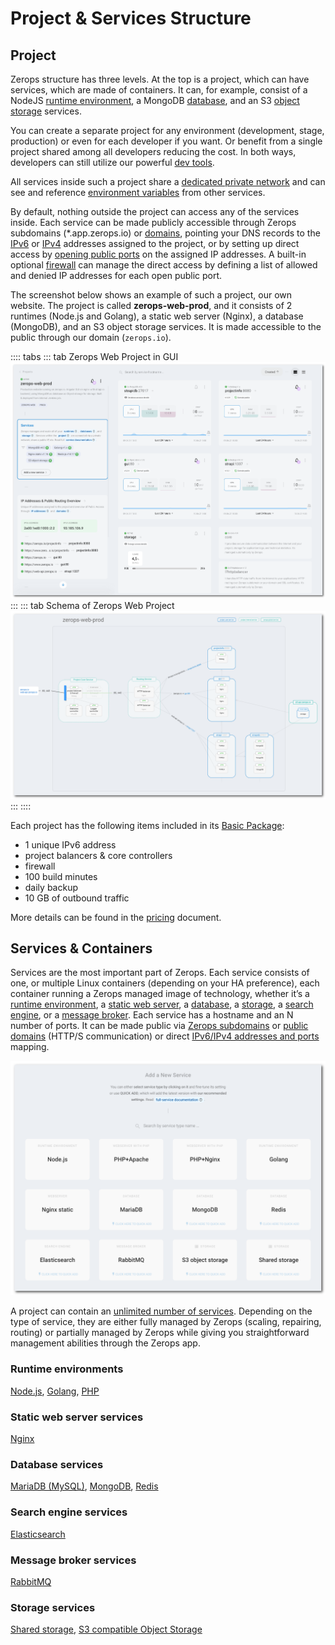 # Project & Services Structure

## Project

Zerops structure has three levels. At the top is a project, which can have services, which are made of containers. It can, for example, consist of a NodeJS [runtime environment](/documentation/services/runtimes.html), a MongoDB [database](/documentation/services/databases.html), and an S3 [object storage](/documentation/services/storage.html) services.

You can create a separate project for any environment (development, stage, production) or even for each developer if you want. Or benefit from a single project shared among all developers reducing the cost. In both ways, developers can still utilize our powerful [dev tools](/documentation/cli/vpn.html).

All services inside such a project share a [dedicated private network](/documentation/routing/routing-between-project-services.html) and can see and reference [environment variables](/documentation/environment-variables/how-to-access.html) from other services.

By default, nothing outside the project can access any of the services inside. Each service can be made publicly accessible through Zerops subdomains (*.app.zerops.io) or [domains](/documentation/routing/using-your-domain.html), pointing your DNS records to the [IPv6](/documentation/routing/unique-ipv4-ipv6-addresses.html) or [IPv4](/documentation/overview/pricing.html#project-add-ons) addresses assigned to the project, or by setting up direct access by [opening public ports](/documentation/routing/access-through-ip-and-firewall.html) on the assigned IP addresses. A built-in optional [firewall](/documentation/routing/access-through-ip-and-firewall.html) can manage the direct access by defining a list of allowed and denied IP addresses for each open public port.

The screenshot below shows an example of such a project, our own website. The project is called **zerops-web-prod**, and it consists of 2 runtimes (Node.js and Golang), a static web server (Nginx), a database (MongoDB), and an S3 object storage services. It is made accessible to the public through our domain (`zerops.io`).

:::: tabs
::: tab Zerops Web Project in GUI
![Zerops Web Project](./images/Zerops-Web-Production.png "Zerops Web Project in GUI")
:::
::: tab Schema of Zerops Web Project
![Zerops Web Project](./images/Zerops-Web-Production-Schema.png "Schema of Zerops Web Project")
:::
::::

Each project has the following items included in its [Basic Package](/documentation/overview/pricing.html#projects):

* 1 unique IPv6 address
* project balancers & core controllers
* firewall
* 100 build minutes
* daily backup
* 10 GB of outbound traffic

More details can be found in the [pricing](/documentation/overview/pricing.html) document.

## Services & Containers

Services are the most important part of Zerops. Each service consists of one, or multiple Linux containers (depending on your HA preference), each container running a Zerops managed image of technology, whether it’s a [runtime environment](/documentation/services/runtimes.html), a [static web server](/documentation/services/static-servers.html), a [database](/documentation/services/databases.html), a [storage](/documentation/services/storage.html), a [search engine](/documentation/services/storage.html), or a [message broker](/documentation/services/storage.html). Each service has a hostname and an N number of ports. It can be made public via [Zerops subdomains](/documentation/routing/zerops-subdomain.html) or [public domains](/documentation/routing/using-your-domain.html) (HTTP/S communication) or direct [IPv6/IPv4 addresses and ports](/documentation/routing/access-through-ip-and-firewall.html) mapping.

![Services](./images//Zerops-Services-Catalogue.png "Available Services")

A project can contain an [unlimited number of services](/documentation/overview/made-for-developers.html#each-developer-should-have-his-own-account-no-artificial-pricing-boosting). Depending on the type of service, they are either fully managed by Zerops (scaling, repairing, routing) or partially managed by Zerops while giving you straightforward management abilities through the Zerops app.

### Runtime environments

[Node.js](/documentation/services/runtimes.html#node-js), [Golang](/documentation/services/runtimes.html#golang), [PHP](/documentation/services/runtimes.html#php)

### Static web server services

[Nginx](/documentation/services/static-servers.html)

### Database services

[MariaDB (MySQL)](/documentation/services/databases.html#mariadb-mysql), [MongoDB](/documentation/services/databases.html#mongodb), [Redis](/documentation/services/databases.html#redis)

### Search engine services

[Elasticsearch](/documentation/services/databases.html#elasticsearch)

### Message broker services

[RabbitMQ](/documentation/services/databases.html#rabbitmq)

### Storage services

[Shared storage](/documentation/services/storage.html#shared-storage), [S3 compatible Object Storage](/documentation/services/storage.html#s3-compatible-object-storage)
